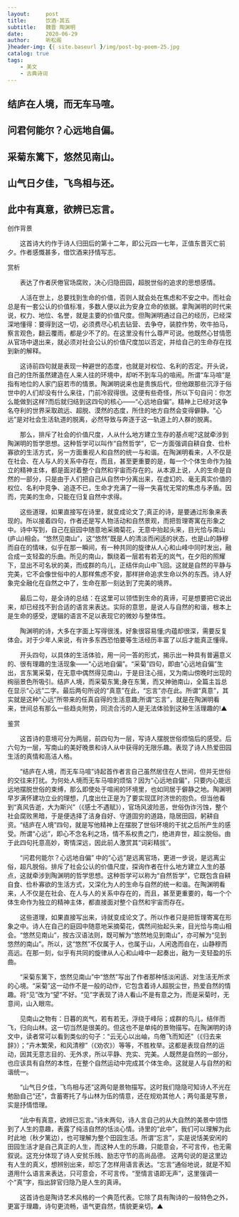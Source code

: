 ```yaml
---
layout:     post
title:      饮酒·其五
subtitle:   魏晋 陶渊明
date:       2020-06-29
author:     听松阁
}header-img: {{ site.baseurl }/img/post-bg-poem-25.jpg
catalog: true
tags:
    - 美文
    - 古典诗词
---
```


## 结庐在人境，而无车马喧。

## 问君何能尔？心远地自偏。

## 采菊东篱下，悠然见南山。

## 山气日夕佳，飞鸟相与还。

## 此中有真意，欲辨已忘言。





创作背景

　　这首诗大约作于诗人归田后的第十二年，即公元四一七年，正值东晋灭亡前夕。作者感慨甚多，借饮酒来抒情写志。





赏析



　　表达了作者厌倦官场腐败，决心归隐田园，超脱世俗的追求的思想感情。　　



　　人活在世上，总要找到生命的价值，否则人就会处在焦虑和不安之中。而社会总是有一套公认的价值标准，多数人便以此为安身立命的依据。拿陶渊明的时代来说，权力、地位、名誉，就是主要的价值尺度。但陶渊明通过自己的经历，已经深深地懂得：要得到这一切，必须费尽心机去钻营、去争夺，装腔作势，吹牛拍马，察言观色，翻云覆雨，都是少不了的。在这里没有什么尊严可说。他既然心甘情愿从官场中退出来，就必须对社会公认的价值尺度加以否定，并给自己的生命存在找到新的解释。



　　这诗前四句就是表现一种避世的态度，也就是对权位、名利的否定。开头说，自己的住所虽然建造在人来人往的环境中，却听不到车马的喧闹。所谓“车马喧”是指有地位的人家门庭若市的情景。陶渊明说来也是贵族后代，但他跟那些沉浮于俗世中的人们却没有什么来往，门前冷寂得很。这便有些奇怪，所以下句自问：你怎么能做到这样?而后就归结到这四句的核心——“心远地自偏”。精神上已经对这争名夺利的世界采取疏远、超脱、漠然的态度，所住的地方自然会变得僻静。“心远”是对社会生活轨道的脱离，必然导致与奔逐于这一轨道上的人群的脱离。



　　那么，排斥了社会的价值尺度，人从什么地方建立生存的基点呢?这就牵涉到陶渊明的哲学思想。这种哲学可以叫作“自然哲学”，它一方面强调自耕自食、俭朴寡欲的生活方式，另一方面重视人和自然的统一与和谐。在陶渊明看来，人不仅是在社会、在人与人的关系中存在，而且，甚至更重要的是，每一个个体生命作为独立的精神主体，都是面对着整个自然和宇宙而存在的。从本源上说，人的生命是自然的一部分，只是由于人们把自己从自然中分离出来，在虚幻的、毫无真实价值的权位、名利中竞争、追逐不已，生命才充满了一得一失喜忧无常的焦虑与矛盾。因而，完美的生命，只能在归复自然中求得。



　　这些道理，如果直接写在诗里，就变成论文了;真正的诗，是要通过形象来表现的。所以接着四句，作者还是写人物活动和自然景观，而把哲理寄寓在形象之中。诗中写到，自己在庭园中随意地采摘菊花，无意中抬起头来，目光恰与南山(庐山)相会。“悠然见南山”，这“悠然”既是人的清淡而闲适的状态，也是山的静穆而自在的情味，似乎在那一瞬间，有一种共同的旋律从人心和山峰中同时发出，融合成一支轻盈的乐曲。所见的南山，飘绕着一层若有若无的岚气，在夕阳的照耀下，显出不可名状的美，而成群的鸟儿，正结伴向山中飞回。这就是自然的平静与完美，它不会像世俗中的人那样焦虑不安，那样拼命追求生命以外的东西。诗人好象完全融化在自然之中了，生命在那一刻达到了完美的境界。



　　最后二句，是全诗的总结：在这里可以领悟到生命的真谛，可是想要把它说出来，却已经找不到合适的语言来表达。实际的意思，是说人与自然的和谐，根本上是生命的感受，逻辑的语言不足以表现它的微妙与整体性。



　　陶渊明的诗，大多在字面上写得很浅，好象很容易懂;内蕴却很深，需要反复体会。对于少年人来说，有许多东西恐怕要等生活经历丰富了以后才能真正懂得。



　　开头四句，以具体的生活体验，用一问一答的形式，揭示出一种具有普遍意义的、很有理趣的生活现象——“心远地自偏”。“采菊”四句，即由“心远地自偏”生出，言东篱采菊，在无意中偶然得见南山，于是目注心摇，又为南山傍晚时出现的绚丽景色所吸引。结庐人境，而采菊东篱;身在东篱，而又神驰南山，全篇主旨总在显示“心远”二字。最后两句所说的“真意”在此，“忘言”亦在此。所谓“真意”，其实就是这种“心远”所带来的任真自得的生活意趣;所谓“忘言”，就是在陶渊明看来，世间总有那么一些趋炎附势，同流合污的人是无法体验到这种生活理趣的!▲









鉴赏



　　这首诗的意境可分为两层，前四句为一层，写诗人摆脱世俗烦恼后的感受。后六句为一层，写南山的美好晚景和诗人从中获得的无限乐趣。表现了诗人热爱田园生活的真情和高洁人格。



　　“结庐在人境，而无车马喧”诗起首作者言自己虽然居住在人世间，但并无世俗的交往来打扰。为何处人境而无车马喧的烦恼？因为“心远地自偏”，只要内心能远远地摆脱世俗的束缚，那么即使处于喧闹的环境里，也如同居于僻静之地。陶渊明早岁满怀建功立业的理想，几度出仕正是为了要实现匡时济世的抱负。但当他看到“真风告逝，大为斯兴”（《感士不遇赋》），官场风波险恶，世俗伪诈污蚀，整个社会腐败黑暗，于是便选择了洁身自好、守道固穷的道路，隐居田园，躬耕自资。“结庐在人境”四句，就是写他精神上在摆脱了世俗环境的干扰之后所产生的感受。所谓“心远”，即心不念名利之场，情不系权贵之门，绝进弃世，超尘脱俗。由于此四句托意高妙，寄情深远，因此前人激赏其“词彩精拔”。



　　“问君何能尔？心远地自偏” 中的“心远”是远离官场，更进一步说，是远离尘俗，超凡脱俗。排斥了社会公认的价值尺度，探询作者在什么地方建立人生的基点，这就牵涉到陶渊明的哲学思想。这种哲学可以称为“自然哲学”，它既包含自耕自食、俭朴寡欲的生活方式，又深化为人的生命与自然的统一和谐。在陶渊明看来，人不仅是在社会、在人与人的关系中存在的，而且，甚至更重要的，每一个个体生命作为独立的精神主体，都直接面对整个自然和宇宙而存在。



　　这些道理，如果直接写出来，诗就变成论文了。所以作者只是把哲理寄寓在形象之中。诗人在自己的庭园中随意地采摘菊花，偶然间抬起头来，目光恰与南山相会。“悠然见南山”，按古汉语法则，既可解为“悠然地见到南山”，亦可解为“见到悠然的南山”。所以，这“悠然”不仅属于人，也属于山，人闲逸而自在，山静穆而高远。在那一刻，似乎有共同的旋律从人心和山峰中一起奏出，融为一支轻盈的乐曲。



　　“采菊东篱下，悠然见南山”中“悠然”写出了作者那种恬淡闲适、对生活无所求的心境。“采菊”这一动作不是一般的动作，它包含着诗人超脱尘世，热爱自然的情趣。将“见”改为“望”不好。“见”字表现了诗人看山不是有意之为，而是采菊时，无意间，山入眼帘。



　　见南山之物有：日暮的岚气，若有若无，浮绕于峰际；成群的鸟儿，结伴而飞，归向山林。这一切当然是很美的。但这也不是单纯的景物描写。在陶渊明的诗文中，读者常可以看到类似的句子：“云无心以出岫，鸟倦飞而知还”（《归去来辞》）；“卉木繁荣，和风清穆”（《劝农》）等等，不胜枚举。这都是表现自然的运动，因其无意志目的、无外求，所以平静、充实、完美。人既然是自然的一部分，也应该具有自然的本性，在整个自然运动中完成其个体生命。这就是人与自然的和谐统一。



　　“山气日夕佳，飞鸟相与还”这两句是景物描写。这时我们隐隐可知诗人不光在勉励自己“还”，含蓄寄托了与山林为伍的情意，还在规劝其他人；两句虽是写景，实是抒情悟理。



　　“此中有真意，欲辨已忘言。”诗末两句，诗人言自己的从大自然的美景中领悟到了人生的意趣，表露了纯洁自然的恬淡心情。诗里的“此中”，我们可以理解为此时此地（秋夕篱边），也可理解为整个田园生活。所谓“忘言”，实是说恬美安闲的田园生活才是自己真正的人生，而这种人生的乐趣，只能意会，不可言传，也无需叙说。这充分体现了诗人安贫乐贱、励志守节的高尚品德。 这两句说的是这里边有人生的真义，想辨别出来，却忘了怎样用语言表达。“忘言”通俗地说，就是不知道用什么语言来表达，只可意会，不可言传。“至情言语即无声”，这里强调一个“真”字，指出辞官归隐乃是人生的真谛。



　　这首诗也是陶诗艺术风格的一个典范代表。它除了具有陶诗的一般特色之外，更富于理趣，诗句更流畅，语气更自然，情貌更亲切。▲
